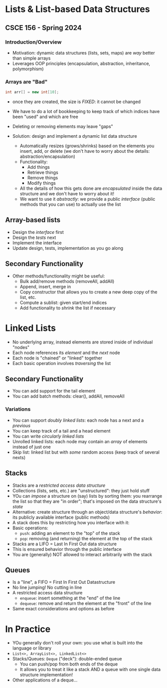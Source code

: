 # Lists & List-based Data Structures
## CSCE 156 - Spring 2024

### Introduction/Overview

* Motivation: dynamic data structures (lists, sets, maps) are *way* better than simple arrays
* Leverages OOP principles (encapsulation, abstraction, inheritance, polymorphism)

### Arrays are "Bad"

```java
int arr[] = new int[10];
```

* once they are created, the size is *FIXED*: it cannot be changed
* We have to do a lot of bookkeeping to keep track of which indices have been "used" and which are free
* Deleting or removing elements may leave "gaps"

* Solution: design and implement a dynamic list data structure
  * Automatically resizes (grows/shrinks) based on the elements you insert, add, or delete (we don't have to worry about the details: abstraction/encapsulation)
  * Functionality:
    * Add things
    * Retrieve things
    * Remove things
    * Modify things
  * All the details of how this gets done are *encapsulated* inside the data structure and we don't have to worry about it!
  * We want to use it *abstractly*: we provide a public *interface* (public methods that you can use) to actually use the list

## Array-based lists

* Design the *interface* first
* Design the *tests* next
* Implement the interface
* Update design, tests, implementation as you go along

## Secondary Functionality

* Other methods/functionality might be useful:
  * Bulk add/remove methods (removeAll, addAll)
  * Append, insert, merge in
  * Copy constructor that allows you to create a new deep copy of the list, etc.
  * Compute a sublist: given start/end indices
  * Add functionality to *shrink* the list if necessary

# Linked Lists

* No underlying array, instead elements are stored inside of individual "nodes"
* Each node references its *element* and the *next* node
* Each node is "chained" or "linked" together
* Each basic operation involves *traversing* the list

## Secondary Functionality

* You can add support for the tail element
* You can add batch methods: clear(), addAll, removeAll

### Variations

* You can support *doubly linked lists*: each node has a next and a *previous*
* You can keep track of a tail and a head element
* You can write *circularly linked lists*
* Unrolled linked lists: each node may contain an *array* of elements instead of just one
* Skip list: linked list but with *some* random access (keep track of several nexts)

## Stacks

* Stacks are a *restricted access data structure*
* Collections (lists, sets, etc.) are "unstructured": they just hold stuff
* YOu can *impose* a structure on (say) lists by sorting them: you rearrange the list so that they are "in order"; that's imposed on the data structure's *state*
* Alternative: create structure through an object/data structure's *behavior*: its publicly available interface (public methods)
* A stack does this by restricting how you interface with it:
* Basic operations:
  * `push`: adding an element to the "top" of the stack
  * `pop`: removing (and returning) the element at the top of the stack
* Stacks are a LIFO = Last In First Out data structure
* This is ensured behavior through the public interface
* You are (generally) NOT allowed to interact arbitrarily with the stack

## Queues

* Is a "line", a FIFO = First In First Out Datastructure
* No line jumping! No cutting in line
* A restricted access data structure
  * `enqueue`: insert something at the "end" of the line
  * `dequeue`: remove and return the element at the "front" of the line
* Same exact considerations and options as before

# In Practice

* YOu generally don't roll your own: you use what is built into the language or library
* `List<>, ArrayList<>, LinkedList<>`
* Stacks/Queues: `Deque` ("deck"): double-ended queue
  * You can push/pop from both ends of the deque
  * It allows you to treat it like a stack AND a queue with one single data structure implementation!
* Other applications of a deque...

```text












```
